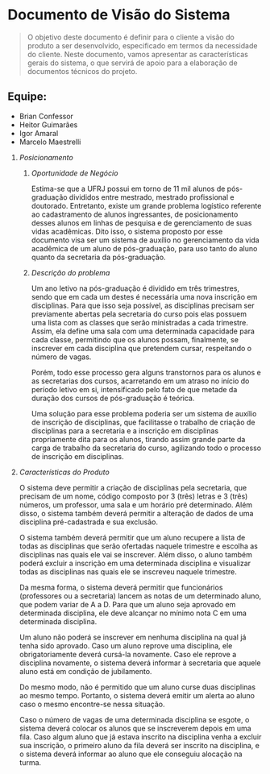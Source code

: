 # Documento de Visão do Sistema

> O objetivo deste documento é definir para o cliente a visão do produto a ser desenvolvido, especificado em termos da necessidade do cliente. Neste documento, vamos apresentar as características gerais do sistema, o que servirá de apoio para a elaboração de documentos técnicos do projeto.

## Equipe:

* Brian Confessor
* Heitor Guimarães
* Igor Amaral
* Marcelo Maestrelli


1. *Posicionamento*

    1. *Oportunidade de Negócio*

		Estima-se que a UFRJ possui em torno de 11 mil alunos de pós-graduação divididos entre mestrado, mestrado profissional e doutorado. Entretanto, existe um grande problema logístico referente ao cadastramento de alunos ingressantes, de posicionamento desses alunos em linhas de pesquisa e de gerenciamento de suas vidas acadêmicas. Dito isso, o sistema proposto por esse documento visa ser um sistema de auxílio no gerenciamento da vida acadêmica de um aluno de pós-graduação, para uso tanto do aluno quanto da secretaria da pós-graduação.

    2. *Descrição do problema*

		Um ano letivo na pós-graduação é dividido em três trimestres, sendo que em cada um destes é necessária uma nova inscrição em disciplinas. Para que isso seja possível, as disciplinas precisam ser previamente abertas pela secretaria do curso pois elas possuem uma lista com as classes que serão ministradas a cada trimestre. Assim, ela define uma sala com uma determinada capacidade para cada classe, permitindo que os alunos possam, finalmente, se inscrever em cada disciplina que pretendem cursar, respeitando o número de vagas.

		Porém, todo esse processo gera alguns transtornos para os alunos e as secretarias dos cursos, acarretando em um atraso no início do período letivo em si, intensificado pelo fato de que metade da duração dos cursos de pós-graduação é teórica.

		Uma solução para esse problema poderia ser um sistema de auxílio de inscrição de disciplinas, que facilitasse o trabalho de criação de disciplinas para a secretaria e a inscrição em disciplinas propriamente dita para os alunos, tirando assim grande parte da carga de trabalho da secretaria do curso, agilizando todo o processo de inscrição em disciplinas. 

2. *Características do Produto*

	O sistema deve permitir a criação de disciplinas pela secretaria, que precisam de um nome, código composto por 3 (três) letras e 3 (três) números, um professor, uma sala e um horário pré determinado. Além disso, o sistema também deverá permitir a alteração de dados de uma disciplina pré-cadastrada e sua exclusão.

	O sistema também deverá permitir que um aluno recupere a lista de todas as disciplinas que serão ofertadas naquele trimestre e escolha as disciplinas nas quais ele vai se inscrever. Além disso, o aluno também poderá excluir a inscrição em uma determinada disciplina e visualizar todas as disciplinas nas quais ele se inscreveu naquele trimestre.

	Da mesma forma, o sistema deverá permitir que funcionários (professores ou a secretaria) lancem as notas de um determinado aluno, que podem variar de A a D. Para que um aluno seja aprovado em determinada disciplina, ele deve alcançar no mínimo nota C em uma determinada disciplina.

	Um aluno não poderá se inscrever em nenhuma disciplina na qual já tenha sido aprovado. Caso um aluno reprove uma disciplina, ele obrigatoriamente deverá cursá-la novamente. Caso ele reprove a disciplina novamente, o sistema deverá informar à secretaria que aquele aluno está em condição de jubilamento.

	Do mesmo modo, não é permitido que um aluno curse duas disciplinas ao mesmo tempo. Portanto, o sistema deverá emitir um alerta ao aluno caso o mesmo encontre-se nessa situação.

	Caso o número de vagas de uma determinada disciplina se esgote, o sistema deverá colocar os alunos que se inscreverem depois em uma fila. Caso algum aluno que já estava inscrito na disciplina venha a excluir sua inscrição, o primeiro aluno da fila deverá ser inscrito na disciplina, e o sistema deverá informar ao aluno que ele conseguiu alocação na turma.
